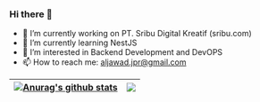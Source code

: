### Hi there 👋



- 🔭 I’m currently working on PT. Sribu Digital Kreatif (sribu.com)
- 🌱 I’m currently learning NestJS
- 👀 I’m interested in Backend Development and DevOPS
- 📫 How to reach me: aljawad.jpr@gmail.com



| <a href="https://github.com/anuraghazra/github-readme-stats"><img align="center" src="https://github-readme-stats.vercel.app/api?username=buruhsd&show_icons=true&include_all_commits=true&theme=buefy&hide_border=true" alt="Anurag's github stats" /></a> | <a href="https://github.com/anuraghazra/github-readme-stats"><img align="center" src="https://github-readme-stats.vercel.app/api/top-langs/?username=buruhsd&layout=compact&theme=buefy&hide_border=true" /></a> |
| ------------- | ------------- |


